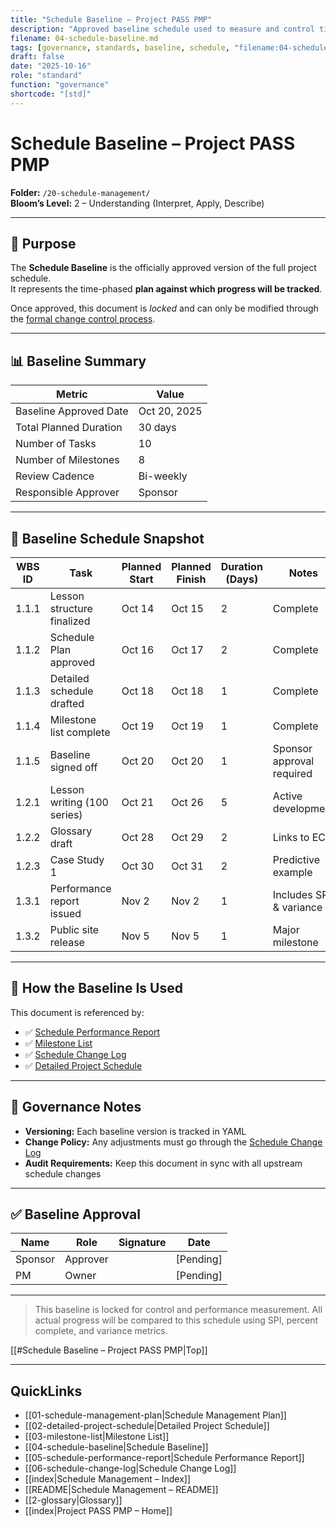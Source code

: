 ```yaml
---
title: "Schedule Baseline — Project PASS PMP"
description: "Approved baseline schedule used to measure and control time performance."
filename: 04-schedule-baseline.md
tags: [governance, standards, baseline, schedule, "filename:04-schedule-baseline.md"]
draft: false
date: "2025-10-16"
role: "standard"
function: "governance"
shortcode: "[std]"
---
```



# Schedule Baseline – Project PASS PMP  
**Folder:** `/20-schedule-management/`  
**Bloom’s Level:** 2 – Understanding (Interpret, Apply, Describe)

---

## 📎 Purpose

The **Schedule Baseline** is the officially approved version of the full project schedule.  
It represents the time-phased **plan against which progress will be tracked**.

Once approved, this document is *locked* and can only be modified through the [formal change control process](../00-project-integration-management/change-management/change-request-template.md).

---

## 📊 Baseline Summary

| Metric | Value |
|--------|-------|
| Baseline Approved Date | Oct 20, 2025 |
| Total Planned Duration | 30 days |
| Number of Tasks | 10 |
| Number of Milestones | 8 |
| Review Cadence | Bi-weekly |
| Responsible Approver | Sponsor |

---

## 📅 Baseline Schedule Snapshot

| WBS ID | Task | Planned Start | Planned Finish | Duration (Days) | Notes |
|--------|------|----------------|----------------|------------------|-------|
| 1.1.1  | Lesson structure finalized | Oct 14 | Oct 15 | 2 | Complete |
| 1.1.2  | Schedule Plan approved     | Oct 16 | Oct 17 | 2 | Complete |
| 1.1.3  | Detailed schedule drafted  | Oct 18 | Oct 18 | 1 | Complete |
| 1.1.4  | Milestone list complete    | Oct 19 | Oct 19 | 1 | Complete |
| 1.1.5  | Baseline signed off        | Oct 20 | Oct 20 | 1 | Sponsor approval required |
| 1.2.1  | Lesson writing (100 series)| Oct 21 | Oct 26 | 5 | Active development |
| 1.2.2  | Glossary draft             | Oct 28 | Oct 29 | 2 | Links to ECO |
| 1.2.3  | Case Study 1               | Oct 30 | Oct 31 | 2 | Predictive example |
| 1.3.1  | Performance report issued  | Nov 2  | Nov 2  | 1 | Includes SPI & variance |
| 1.3.2  | Public site release        | Nov 5  | Nov 5  | 1 | Major milestone |

---

## 🔁 How the Baseline Is Used

This document is referenced by:

- ✅ [Schedule Performance Report](05-schedule-performance-report.md)  
- ✅ [Milestone List](03-milestone-list.md)  
- ✅ [Schedule Change Log](06-schedule-change-log.md)  
- ✅ [Detailed Project Schedule](02-detailed-project-schedule.md)

---

## 🔐 Governance Notes

- **Versioning:** Each baseline version is tracked in YAML  
- **Change Policy:** Any adjustments must go through the [Schedule Change Log](06-schedule-change-log.md)  
- **Audit Requirements:** Keep this document in sync with all upstream schedule changes

---

## ✅ Baseline Approval

| Name     | Role     | Signature | Date       |
|----------|----------|-----------|------------|
| Sponsor  | Approver |           | [Pending]  |
| PM       | Owner    |           | [Pending]  |

---

> This baseline is locked for control and performance measurement. All actual progress will be compared to this schedule using SPI, percent complete, and variance metrics.

[[#Schedule Baseline – Project PASS PMP|Top]]

---

## QuickLinks
- [[01-schedule-management-plan|Schedule Management Plan]]
- [[02-detailed-project-schedule|Detailed Project Schedule]]
- [[03-milestone-list|Milestone List]]
- [[04-schedule-baseline|Schedule Baseline]]
- [[05-schedule-performance-report|Schedule Performance Report]]
- [[06-schedule-change-log|Schedule Change Log]]
- [[index|Schedule Management – Index]]
- [[README|Schedule Management – README]]
- [[2-glossary|Glossary]]
- [[index|Project PASS PMP – Home]]
